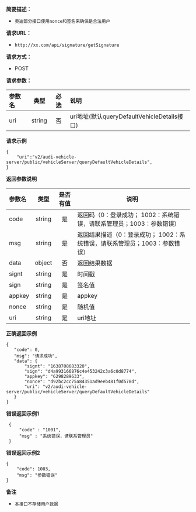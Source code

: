     
**简要描述：** 

- `奥迪部分接口使用nonce和签名来确保是合法用户`
 
**请求URL：**  
- ` http://xx.com/api/signature/getSignature `
  
**请求方式：**
- POST 

**请求参数：**  

|参数名|类型|必选|说明|
|:----     |:----:|:-:|:-----      |
|uri     |string|否 |uri地址(默认queryDefaultVehicleDetails接口) |

**请求示例**
``` 
{
    "uri":"v2/audi-vehicle-server/public/vehicleServer/queryDefaultVehicleDetails",
}
```

**返回参数说明** 

|参数名|类型|是否有值|说明|
|:-------|:----:|:-:|-----|
|code    |string|是 |返回码（0：登录成功； 1002：系统错误，请联系管理员；1003：参数错误）  |
|msg     |string|是 | 返回结果描述（0：登录成功； 1002：系统错误，请联系管理员；1003：参数错误） |
|data    |object|否 | 返回结果数据 |
|signt  |string|是 | 时间戳 |
|sign   |string|是 | 签名值 |
|appkey   |string|是 | appkey |
|nonce   |string|是 | 随机值 |
|uri   |string|是 | uri地址 |

**正确返回示例**
 ``` 
{
    "code": 0,
    "msg": "请求成功",
    "data": {
        "signt": "1638708683320",
        "sign": "d4a993166876c4e453242c3a6c0d8774",
        "appkey": "6298289633",
        "nonce": "d92bc2cc75a84351ad9eeb481f0d578d",
        "uri": "v2/audi-vehicle-server/public/vehicleServer/queryDefaultVehicleDetails"
    }
}
```

**错误返回示例1**
``` 
 { 
     "code" : "1001", 
     "msg" : "系统错误，请联系管理员" 
 } 
```

**错误返回示例2**
``` 
{
    "code": 1003,
    "msg": "参数错误"
}
```

**备注** 
- `本接口不存储用户数据`


